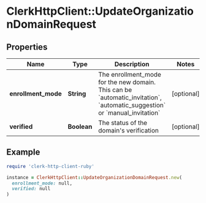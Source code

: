 # ClerkHttpClient::UpdateOrganizationDomainRequest

## Properties

| Name | Type | Description | Notes |
| ---- | ---- | ----------- | ----- |
| **enrollment_mode** | **String** | The enrollment_mode for the new domain. This can be &#x60;automatic_invitation&#x60;, &#x60;automatic_suggestion&#x60; or &#x60;manual_invitation&#x60; | [optional] |
| **verified** | **Boolean** | The status of the domain&#39;s verification | [optional] |

## Example

```ruby
require 'clerk-http-client-ruby'

instance = ClerkHttpClient::UpdateOrganizationDomainRequest.new(
  enrollment_mode: null,
  verified: null
)
```

